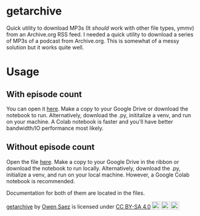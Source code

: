 # getarchive
Quick utility to download MP3s (It _should_ work with other file types, ymmv) from an Archive.org RSS feed.
I needed a quick utility to download a series of MP3s of a podcast from Archive.org. This is somewhat of a messy solution but it works quite well.

# Usage
## With episode count
You can open it [here](https://colab.research.google.com/github/sjsaes/getarchive/blob/main/archive_rss.ipynb). Make a copy to your Google Drive or download the notebook to run.
Alternatively, download the .py, inititalize a venv, and run on your machine. A Colab notebook is faster and you'll have better bandwidth/IO performance most likely.

## Without episode count
Open the file [here](https://colab.research.google.com/drive/1VCh6misxEx8CoXUTdB-OdhwO0v5fs_6L?usp=sharing). Make a copy to your Google Drive in the ribbon or download the notebook to run locally.
Alternatively, download the .py, initialize a venv, and run on your local machine. However, a Google Colab notebook is recommended.

Documentation for both of them are located in the files.

<p xmlns:cc="http://creativecommons.org/ns#" xmlns:dct="http://purl.org/dc/terms/"><a property="dct:title" rel="cc:attributionURL" href="https://github.com/sjsaes/getarchive">getarchive</a> by <a rel="cc:attributionURL dct:creator" property="cc:attributionName" href="https://github.com/sjsaes">Owen Saez</a> is licensed under <a href="https://creativecommons.org/licenses/by-sa/4.0/?ref=chooser-v1" target="_blank" rel="license noopener noreferrer" style="display:inline-block;">CC BY-SA 4.0<img style="height:22px!important;margin-left:3px;vertical-align:text-bottom;" src="https://mirrors.creativecommons.org/presskit/icons/cc.svg?ref=chooser-v1" alt=""><img style="height:22px!important;margin-left:3px;vertical-align:text-bottom;" src="https://mirrors.creativecommons.org/presskit/icons/by.svg?ref=chooser-v1" alt=""><img style="height:22px!important;margin-left:3px;vertical-align:text-bottom;" src="https://mirrors.creativecommons.org/presskit/icons/sa.svg?ref=chooser-v1" alt=""></a></p>
